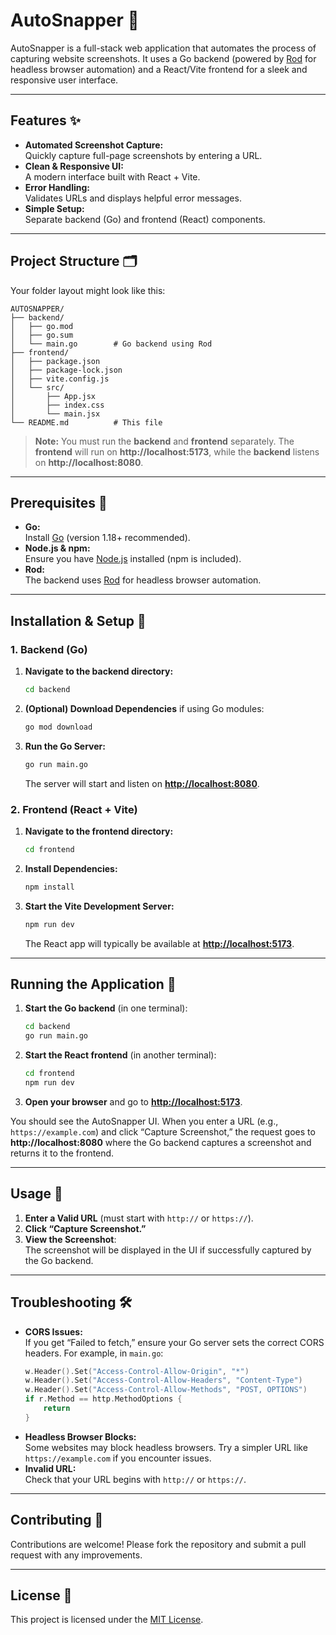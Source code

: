 # AutoSnapper 📸

AutoSnapper is a full-stack web application that automates the process of capturing website screenshots. It uses a Go backend (powered by [Rod](https://github.com/go-rod/rod) for headless browser automation) and a React/Vite frontend for a sleek and responsive user interface.

---

## Features ✨

- **Automated Screenshot Capture:**  
  Quickly capture full-page screenshots by entering a URL.
- **Clean & Responsive UI:**  
  A modern interface built with React + Vite.
- **Error Handling:**  
  Validates URLs and displays helpful error messages.
- **Simple Setup:**  
  Separate backend (Go) and frontend (React) components.

---

## Project Structure 🗂️

Your folder layout might look like this:

```
AUTOSNAPPER/
├── backend/
│   ├── go.mod
│   ├── go.sum
│   └── main.go        # Go backend using Rod
├── frontend/
│   ├── package.json
│   ├── package-lock.json
│   ├── vite.config.js
│   └── src/
│       ├── App.jsx
│       ├── index.css
│       └── main.jsx
└── README.md          # This file
```

> **Note:** You must run the **backend** and **frontend** separately. The **frontend** will run on **http://localhost:5173**, while the **backend** listens on **http://localhost:8080**.

---

## Prerequisites 🔧

- **Go:**  
  Install [Go](https://golang.org/dl/) (version 1.18+ recommended).
- **Node.js & npm:**  
  Ensure you have [Node.js](https://nodejs.org/) installed (npm is included).
- **Rod:**  
  The backend uses [Rod](https://github.com/go-rod/rod) for headless browser automation.

---

## Installation & Setup 🚀

### 1. Backend (Go)

1. **Navigate to the backend directory:**
   ```bash
   cd backend
   ```
2. **(Optional) Download Dependencies** if using Go modules:
   ```bash
   go mod download
   ```
3. **Run the Go Server:**
   ```bash
   go run main.go
   ```
   The server will start and listen on **[http://localhost:8080](http://localhost:8080)**.

### 2. Frontend (React + Vite)

1. **Navigate to the frontend directory:**
   ```bash
   cd frontend
   ```
2. **Install Dependencies:**
   ```bash
   npm install
   ```
3. **Start the Vite Development Server:**
   ```bash
   npm run dev
   ```
   The React app will typically be available at **[http://localhost:5173](http://localhost:5173)**.

---

## Running the Application 🔄

1. **Start the Go backend** (in one terminal):
   ```bash
   cd backend
   go run main.go
   ```
2. **Start the React frontend** (in another terminal):
   ```bash
   cd frontend
   npm run dev
   ```
3. **Open your browser** and go to **[http://localhost:5173](http://localhost:5173)**. 

You should see the AutoSnapper UI. When you enter a URL (e.g., `https://example.com`) and click “Capture Screenshot,” the request goes to **http://localhost:8080** where the Go backend captures a screenshot and returns it to the frontend.

---

## Usage 📲

1. **Enter a Valid URL** (must start with `http://` or `https://`).  
2. **Click “Capture Screenshot.”**  
3. **View the Screenshot**:  
   The screenshot will be displayed in the UI if successfully captured by the Go backend.

---

## Troubleshooting 🛠️

- **CORS Issues:**  
  If you get “Failed to fetch,” ensure your Go server sets the correct CORS headers. For example, in `main.go`:
  ```go
  w.Header().Set("Access-Control-Allow-Origin", "*")
  w.Header().Set("Access-Control-Allow-Headers", "Content-Type")
  w.Header().Set("Access-Control-Allow-Methods", "POST, OPTIONS")
  if r.Method == http.MethodOptions {
      return
  }
  ```
- **Headless Browser Blocks:**  
  Some websites may block headless browsers. Try a simpler URL like `https://example.com` if you encounter issues.
- **Invalid URL:**  
  Check that your URL begins with `http://` or `https://`.

---

## Contributing 🤝

Contributions are welcome! Please fork the repository and submit a pull request with any improvements.

---

## License 📄

This project is licensed under the [MIT License](LICENSE).
